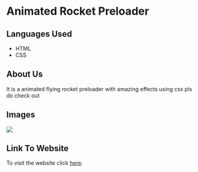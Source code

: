 <h1>Animated Rocket Preloader</h1>
<h2>Languages Used</h2>
<ul>
  <li>HTML</li>
  <li>CSS</li>
</ul>
<h2>About Us</h2>
<p>It is a animated flying rocket preloader with amazing  effects using css pls do check out</p>
<h2>Images</h2>
<img src="./images/Screenshot().png" />
<h2>Link To Website</h2>
<p>To visit the website click <a href="">here</a>.</p>
